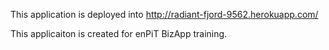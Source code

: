 This application is deployed into http://radiant-fjord-9562.herokuapp.com/

This applicaiton is created for enPiT BizApp training.
